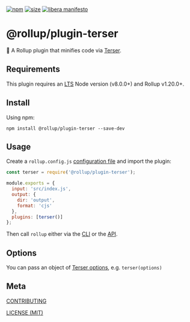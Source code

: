 [npm]: https://img.shields.io/npm/v/@rollup/plugin-terser
[npm-url]: https://www.npmjs.com/package/@rollup/plugin-terser
[size]: https://packagephobia.now.sh/badge?p=@rollup/plugin-terser
[size-url]: https://packagephobia.now.sh/result?p=@rollup/plugin-terser

[![npm][npm]][npm-url]
[![size][size]][size-url]
[![libera manifesto](https://img.shields.io/badge/libera-manifesto-lightgrey.svg)](https://liberamanifesto.com)

# @rollup/plugin-terser

🍣 A Rollup plugin that minifies code via [Terser](https://terser.org).

## Requirements

This plugin requires an [LTS](https://github.com/nodejs/Release) Node version (v8.0.0+) and Rollup v1.20.0+.

## Install

Using npm:

```console
npm install @rollup/plugin-terser --save-dev
```

## Usage

Create a `rollup.config.js` [configuration file](https://www.rollupjs.org/guide/en/#configuration-files) and import the plugin:

```js
const terser = require('@rollup/plugin-terser');

module.exports = {
  input: 'src/index.js',
  output: {
    dir: 'output',
    format: 'cjs'
  },
  plugins: [terser()]
};
```

Then call `rollup` either via the [CLI](https://www.rollupjs.org/guide/en/#command-line-reference) or the [API](https://www.rollupjs.org/guide/en/#javascript-api).

## Options

You can pass an object of [Terser options](https://terser.org/docs/api-reference#minify-options-structure), e.g. `terser(options)`

## Meta

[CONTRIBUTING](/.github/CONTRIBUTING.md)

[LICENSE (MIT)](/LICENSE)

